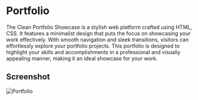 # Portfolio

The Clean Portfolio Showcase is a stylish web platform crafted using HTML, CSS. It features a minimalist design that puts the focus on showcasing your work effectively. With smooth navigation and sleek transitions, visitors can effortlessly explore your portfolio projects. This portfolio is designed to highlight your skills and accomplishments in a professional and visually appealing manner, making it an ideal showcase for your work.

## Screenshot

![Portfolio](https://github.com/perfecttushar/Portfolio/assets/70326041/1b01de90-7141-4c26-993f-76a946d0a57f)
